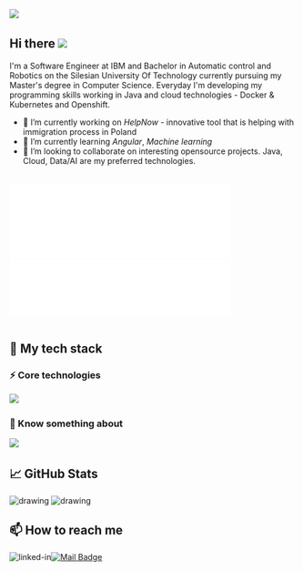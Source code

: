 ![](https://www.aesdes.org/wp-content/uploads/2021/01/efb04e6f0baea1928e6f8dbcf626a7c7.png)

## Hi there <img src="https://media.giphy.com/media/hvRJCLFzcasrR4ia7z/giphy.gif" width="30px"/>

I'm a Software Engineer at IBM and Bachelor in Automatic control and Robotics on the Silesian University Of Technology currently pursuing my Master's degree in Computer Science.
Everyday I'm developing my programming skills working in Java and cloud technologies - Docker & Kubernetes and Openshift.

- 🔭 I’m currently working on _HelpNow_ - innovative tool that is helping with immigration process in Poland
- 🌱 I’m currently learning _Angular_, _Machine learning_
- 👯 I’m looking to collaborate on interesting opensource projects. Java, Cloud, Data/AI are my preferred technologies.
<br>


<div class="image-container">
  <img src="metrics.plugin.languages.indepth.svg" alt="" width="390"/>
  <img align="top" src="metrics.plugin.languages.recent.svg" alt="" width="390"/>
</div>

<br>

</div>

## 🧬 My tech stack
### ⚡ Core technologies

<a href="https://skillicons.dev">
  <img src="https://skillicons.dev/icons?i=java,spring,docker,kubernetes,openshift,mysql,bash,maven,git,idea" />
</a>

<br>

### 🔮 Know something about

<a href="https://skillicons.dev">
  <img src="https://skillicons.dev/icons?i=angular,css,html,ts,go,c" />
</a>


<br>

## 📈 GitHub Stats


<img src="https://github-readme-stats.vercel.app/api?username=tojoos&card_width=400&show_icons=true&count_private=true&include_all_commits=true&hide_border=true&theme=radical&hide_title=true" alt="drawing" width="388"/> <img src="https://streak-stats.demolab.com?user=tojoos&theme=radical&hide_border=true" alt="drawing" width="420"/>


## 📫 How to reach me
[<img align="left" alt="linked-in" src="https://img.shields.io/badge/linkedin-%230077B5.svg?&style=for-the-badge&logo=linkedin&logoColor=white"/>](https://www.linkedin.com/in/jan-olszówka-051b54209/) 
[<img src="https://img.shields.io/badge/Mail-005FF9?logo=maildotru&logoColor=fff&style=for-the-badge" alt="Mail Badge">](mailto:olszowkabusiness@gmail.com) 
